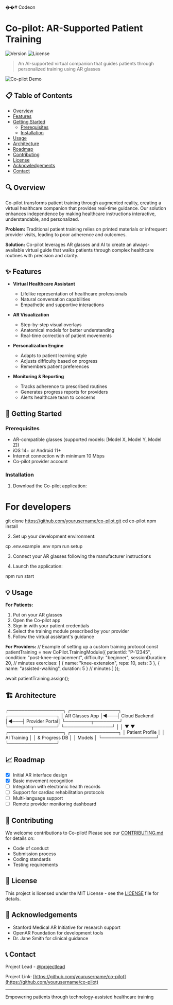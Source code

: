 ��#   C o d e o n 

# Co-pilot: AR-Supported Patient Training

![Version](https://img.shields.io/badge/version-0.1.0-blue)
![License](https://img.shields.io/badge/license-MIT-green)

> An AI-supported virtual companion that guides patients through personalized training using AR glasses

![Co-pilot Demo](assets/demo-screenshot.png)

## 📋 Table of Contents

- [Overview](#overview)
- [Features](#features)
- [Getting Started](#getting-started)
  - [Prerequisites](#prerequisites)
  - [Installation](#installation)
- [Usage](#usage)
- [Architecture](#architecture)
- [Roadmap](#roadmap)
- [Contributing](#contributing)
- [License](#license)
- [Acknowledgements](#acknowledgements)
- [Contact](#contact)

## 🔍 Overview

Co-pilot transforms patient training through augmented reality, creating a virtual healthcare companion that provides real-time guidance. Our solution enhances independence by making healthcare instructions interactive, understandable, and personalized.

**Problem:** Traditional patient training relies on printed materials or infrequent provider visits, leading to poor adherence and outcomes.

**Solution:** Co-pilot leverages AR glasses and AI to create an always-available virtual guide that walks patients through complex healthcare routines with precision and clarity.

## ✨ Features

- **Virtual Healthcare Assistant**
  - Lifelike representation of healthcare professionals
  - Natural conversation capabilities
  - Empathetic and supportive interactions

- **AR Visualization**
  - Step-by-step visual overlays
  - Anatomical models for better understanding
  - Real-time correction of patient movements

- **Personalization Engine**
  - Adapts to patient learning style
  - Adjusts difficulty based on progress
  - Remembers patient preferences

- **Monitoring & Reporting**
  - Tracks adherence to prescribed routines
  - Generates progress reports for providers
  - Alerts healthcare team to concerns

## 🚀 Getting Started

### Prerequisites

- AR-compatible glasses (supported models: [Model X, Model Y, Model Z])
- iOS 14+ or Android 11+
- Internet connection with minimum 10 Mbps
- Co-pilot provider account

### Installation

1. Download the Co-pilot application:

# For developers
git clone https://github.com/yourusername/co-pilot.git
cd co-pilot
npm install

2. Set up your development environment:

cp .env.example .env
npm run setup

3. Connect your AR glasses following the manufacturer instructions

4. Launch the application:

npm run start

## 💡 Usage

**For Patients:**
1. Put on your AR glasses
2. Open the Co-pilot app
3. Sign in with your patient credentials
4. Select the training module prescribed by your provider
5. Follow the virtual assistant's guidance

**For Providers:**
// Example of setting up a custom training protocol
const patientTraining = new CoPilot.TrainingModule({
  patientId: "P-12345",
  condition: "post-knee-replacement",
  difficulty: "beginner",
  sessionDuration: 20, // minutes
  exercises: [
    { name: "knee-extension", reps: 10, sets: 3 },
    { name: "assisted-walking", duration: 5 } // minutes
  ]
});

await patientTraining.assign();

## 🏗️ Architecture

┌─────────────────┐    ┌───────────────┐    ┌───────────────┐
│ AR Glasses App  │◄───┤ Cloud Backend │◄───┤ Provider Portal│
└────────┬────────┘    └───────┬───────┘    └───────────────┘
         │                     │
         ▼                     ▼
┌─────────────────┐    ┌───────────────┐
│ Patient Profile │    │ AI Training   │
│ & Progress DB   │    │ Models        │
└─────────────────┘    └───────────────┘

## 📈 Roadmap

- [x] Initial AR interface design
- [x] Basic movement recognition
- [ ] Integration with electronic health records
- [ ] Support for cardiac rehabilitation protocols
- [ ] Multi-language support
- [ ] Remote provider monitoring dashboard

## 🤝 Contributing

We welcome contributions to Co-pilot! Please see our [CONTRIBUTING.md](CONTRIBUTING.md) for details on:
- Code of conduct
- Submission process
- Coding standards
- Testing requirements

## 📄 License

This project is licensed under the MIT License - see the [LICENSE](LICENSE) file for details.

## 👏 Acknowledgements

- Stanford Medical AR Initiative for research support
- OpenAR Foundation for development tools
- Dr. Jane Smith for clinical guidance

## 📞 Contact

Project Lead - [@projectlead](https://twitter.com/projectlead)

Project Link: [https://github.com/yourusername/co-pilot](https://github.com/yourusername/co-pilot)

---




  Empowering patients through technology-assisted healthcare training

